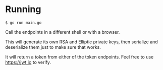 # Running

```shell
$ go run main.go
```

Call the endpoints in a different shell or with a browser.

This will generate its own RSA and Elliptic private keys, then serialize and deserialize them just to make sure that works.

It will return a token from either of the token endpoints. Feel free to use https://jwt.io to verify.